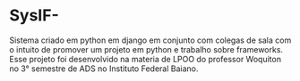 # SysIF-
Sistema criado em python em django em conjunto com colegas de sala com o intuito de promover um projeto em python e trabalho sobre frameworks. Esse projeto foi desenvolvido na materia de LPOO do professor Woquiton no 3° semestre de ADS no Instituto Federal Baiano.
